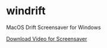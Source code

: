 # windrift
MacOS Drift Screensaver for Windows

[Download Video for Screensaver](https://drive.google.com/file/d/1v-ZUKdi9c3nTF5sbVGZGU8L0wuRlCs7z/view)

